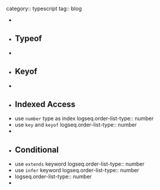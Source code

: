 category:: typescript
tag:: blog

-
- ## Typeof
-
- ## Keyof
-
- ## Indexed Access
- use `number` type as index
  logseq.order-list-type:: number
- use `key` and `keyof`
  logseq.order-list-type:: number
-
- ## Conditional
- use `extends` keyword
  logseq.order-list-type:: number
- use `infer` keyword
  logseq.order-list-type:: number
- logseq.order-list-type:: number
-